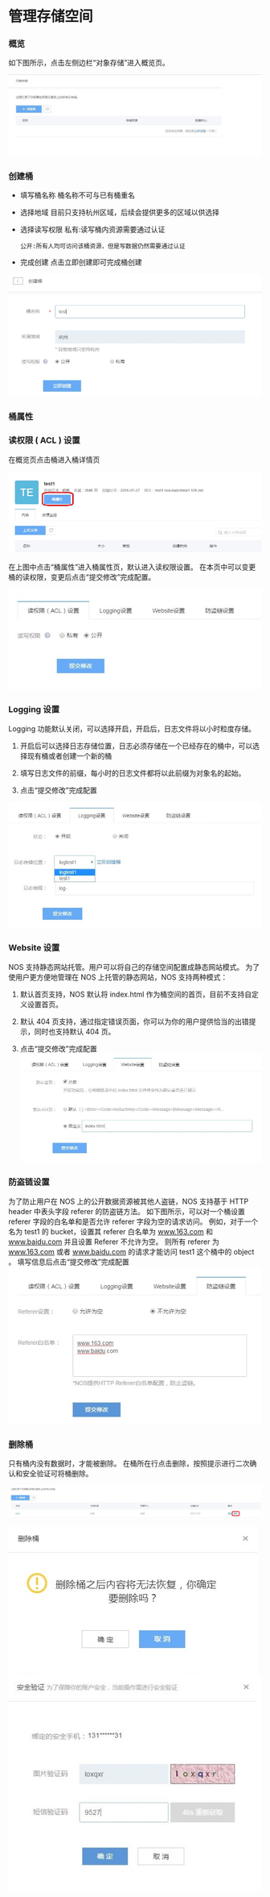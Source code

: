 # 管理存储空间

### **概览**

如下图所示，点击左侧边栏“对象存储”进入概览页。

![](../image/201608161401.jpg)

### **创建桶**

* 填写桶名称
      桶名称不可与已有桶重名

* 选择地域
      目前只支持杭州区域，后续会提供更多的区域以供选择

* 选择读写权限
      私有:读写桶内资源需要通过认证

      公开:所有人均可访问该桶资源，但是写数据仍然需要通过认证

* 完成创建
      点击立即创建即可完成桶创建

![](../image/201608051449.jpg)

### **桶属性**

### **读权限 ( ACL ) 设置**
在概览页点击桶进入桶详情页

![](../image/201608161403.jpg)

在上图中点击“桶属性”进入桶属性页，默认进入读权限设置。 在本页中可以变更桶的读权限，变更后点击“提交修改”完成配置。

![](../image/201608161404.jpg)

### **Logging 设置**
Logging 功能默认关闭，可以选择开启，开启后，日志文件将以小时粒度存储。

1. 开启后可以选择日志存储位置，日志必须存储在一个已经存在的桶中，可以选择现有桶或者创建一个新的桶

2. 填写日志文件的前缀，每小时的日志文件都将以此前缀为对象名的起始。

3. 点击“提交修改”完成配置

![](../image/201608161405.jpg)

### **Website 设置**
NOS 支持静态网站托管。用户可以将自己的存储空间配置成静态网站模式。 为了使用户更方便地管理在 NOS 上托管的静态网站，NOS 支持两种模式：

1. 默认首页支持，NOS 默认将 index.html 作为桶空间的首页，目前不支持自定义设置首页。

2. 默认 404 页支持，通过指定错误页面，你可以为你的用户提供恰当的出错提示，同时也支持默认 404 页。

3. 点击“提交修改”完成配置
![](../image/201608161406.jpg)

### **防盗链设置**
为了防止用户在 NOS 上的公开数据资源被其他人盗链，NOS 支持基于 HTTP header 中表头字段 referer 的防盗链方法。 如下图所示，可以对一个桶设置 referer 字段的白名单和是否允许 referer 字段为空的请求访问。 例如，对于一个名为 test1 的 bucket，设置其 referer 白名单为 www.163.com 和 www.baidu.com 并且设置 Referer 不允许为空。 则所有 referer 为 www.163.com 或者 www.baidu.com 的请求才能访问 test1 这个桶中的 object 。 填写信息后点击“提交修改”完成配置
![](../image/201608161407.jpg)

### **删除桶**

只有桶内没有数据时，才能被删除。 在桶所在行点击删除，按照提示进行二次确认和安全验证可将桶删除。

![](../image/2016080514527.jpg)

![](../image/201608051458.jpg)
![](../image/201608051459.jpg)